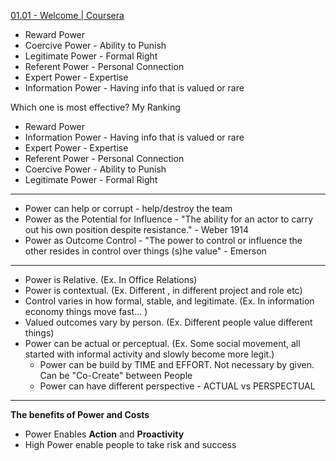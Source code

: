 [01.01 - Welcome | Coursera](https://www.coursera.org/learn/influencing-people/lecture/8TWsi/01-01-welcome)

- Reward Power
- Coercive Power - Ability to Punish 
- Legitimate Power - Formal Right
- Referent Power - Personal Connection  
- Expert Power - Expertise 
- Information Power - Having info that is valued or rare

Which one is most effective? My Ranking 
- Reward Power
- Information Power - Having info that is valued or rare
- Expert Power - Expertise 
- Referent Power - Personal Connection  
- Coercive Power - Ability to Punish 
- Legitimate Power - Formal Right
--- 
- Power can help or corrupt - help/destroy the team
- Power as the Potential for Influence - "The ability for an actor to carry out his own position despite resistance." - Weber 1914
- Power as Outcome Control - "The power to control or influence the other resides in control over things (s)he value" - Emerson 
---
- Power is Relative. (Ex. In Office Relations)
- Power is contextual. (Ex. Different , in different project and role etc)
- Control varies in how formal, stable, and legitimate. (Ex. In information economy things move fast... )
- Valued outcomes vary by person. (Ex. Different people value different things)
- Power can be actual or perceptual. (Ex. Some social movement, all started with informal activity and slowly become more legit.)
    - Power can be build by TIME and EFFORT. Not necessary by given. Can be "Co-Create" between People
    - Power can have different perspective - ACTUAL vs PERSPECTUAL 
---
**The benefits of Power and Costs**
- Power Enables **Action** and **Proactivity** 
- High Power enable people to take risk and success


